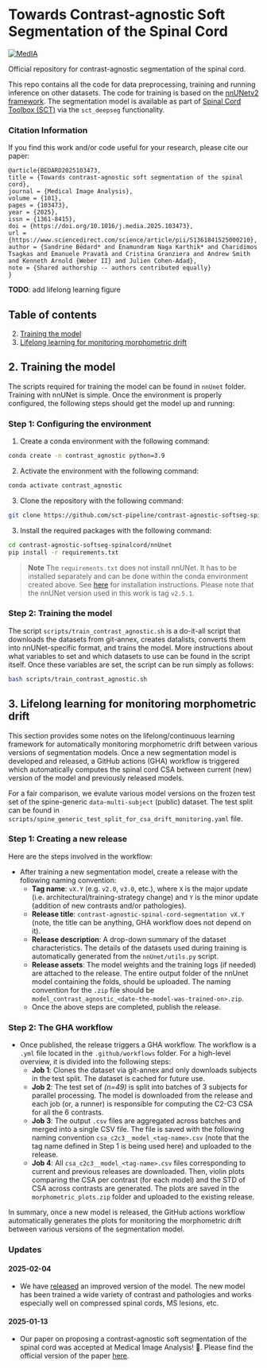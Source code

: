 # Towards Contrast-agnostic Soft Segmentation of the Spinal Cord

[![MedIA](https://img.shields.io/badge/MedIA-10.106/media.2025.103473-darkgreen.svg)](https://doi.org/10.1016/j.media.2025.103473)

Official repository for contrast-agnostic segmentation of the spinal cord. 

This repo contains all the code for data preprocessing, training and running inference on other datasets. The code for training is based on the [nnUNetv2 framework](https://github.com/MIC-DKFZ/nnUNet). The segmentation model is available as part of [Spinal Cord Toolbox (SCT)](https://spinalcordtoolbox.com/stable/user_section/command-line/deepseg/seg_sc_contrast_agnostic.html) via the `sct_deepseg` functionality.


### Citation Information

If you find this work and/or code useful for your research, please cite our paper:

```
@article{BEDARD2025103473,
title = {Towards contrast-agnostic soft segmentation of the spinal cord},
journal = {Medical Image Analysis},
volume = {101},
pages = {103473},
year = {2025},
issn = {1361-8415},
doi = {https://doi.org/10.1016/j.media.2025.103473},
url = {https://www.sciencedirect.com/science/article/pii/S1361841525000210},
author = {Sandrine Bédard* and Enamundram Naga Karthik* and Charidimos Tsagkas and Emanuele Pravatà and Cristina Granziera and Andrew Smith and Kenneth Arnold {Weber II} and Julien Cohen-Adad},
note = {Shared authorship -- authors contributed equally}
}
```

**TODO**: add lifelong learning figure


## Table of contents
2. [Training the model ](#2-training-the-model)
3. [Lifelong learning for monitoring morphometric drift](#3-lifelong-learning-for-monitoring-morphometric-drift)

<!-- * [5. Computing morphometric measures (CSA)](#5-computing-morphometric-measures-csa)
    * [5.1. Using contrast-agnostic model (best)](#51-using-contrast-agnostic-model-best)
    * [5.2. Using nnUNet model](#52-using-nnunet-model)
* [6. Analyse CSA and QC reports](#6-analyse-csa-and-qc-reports)
* [7. Get QC reports for other datasets](#7-get-qc-reports-for-other-datasets)  
    * [7.1. Running QC on predictions from SCI-T2w dataset](#71-running-qc-on-predictions-from-sci-t2w-dataset)
    * [7.2. Running QC on predictions from MS-MP2RAGE dataset](#72-running-qc-on-predictions-from-ms-mp2rage-dataset)
    * [7.3. Running QC on predictions from Radiculopathy-EPI dataset](#73-running-qc-on-predictions-from-radiculopathy-epi-dataset) -->


## 2. Training the model 

The scripts required for training the model can be found in `nnUnet` folder. Training with nnUNet is simple. Once the environment is properly configured, the following steps should get the model up and running:

### Step 1: Configuring the environment

1. Create a conda environment with the following command:
```bash
conda create -n contrast_agnostic python=3.9
```

2. Activate the environment with the following command:
```bash
conda activate contrast_agnostic
```

3. Clone the repository with the following command:
```bash
git clone https://github.com/sct-pipeline/contrast-agnostic-softseg-spinalcord.git
```

3. Install the required packages with the following command:
```bash
cd contrast-agnostic-softseg-spinalcord/nnUnet
pip install -r requirements.txt
```

> **Note**
> The `requirements.txt` does not install nnUNet. It has to be installed separately and can be done within the conda environment created above. See [here](https://github.com/MIC-DKFZ/nnUNet/blob/master/documentation/installation_instructions.md) for installation instructions. Please note that the nnUNet version used in this work is tag `v2.5.1`.


### Step 2: Training the model

The script `scripts/train_contrast_agnostic.sh` is a do-it-all script that downloads the datasets from git-annex, creates datalists, converts them into nnUNet-specific format, and trains the model. More instructions about what variables to set and which datasets to use can be found in the script itself. Once these variables are set, the script can be run simply as follows:

```bash
bash scripts/train_contrast_agnostic.sh
```
<!-- 
TODO: move to csa_qc_evaluation folder
## 5. Computing morphometric measures (CSA)

To compute the CSA at C2-C3 vertebral levels on the prediction masks and get the QC report of the predictions, the script `compute_csa_qc_<nnunet/monai>.sh` are used. The input is the folder `data_processed_clean` (result from preprocessing) and the path of the prediction masks is added as an extra script argument `-script-args`.
  
For every trained model, you can run:

```
sct_run_batch -jobs -1 -path-data /data_processed_clean/ -path-output <PATH_OUTPUT> -script compute_csa_qc_<nnunet/monai>.sh -script-args <PATH_PRED_MASKS>
```
* `-path-data`: Path to data from spine generic used for training.
* `-path-output`: Path to save results
* `-script`: Script to compute the CSA and QC report
* `-script-args`: Path to the prediction masks

The CSA results will be under `<PATH_OUTPUT>/results` and the QC report under `<PATH_OUTPUT>/qc`.

### 5.1. Using contrast-agnostic model (best)
Here is an example on how to compute CSA and QC on contrast-agnostic model

```
sct_run_batch -jobs -1 -path-data ~/duke/projects/ivadomed/contrast-agnostic-seg/data_processed_sg_2023-03-10_NO_CROP\data_processed_clean -path-output ~/results -script compute_csa_qc_monai.sh -script-args ~/duke/projects/ivadomed/contrast-agnostic-seg/models/monai/spine-generic-results
```

### 5.2. Using nnUNet model
 **Note:** For nnUnet, change the variable `prefix` in the script `compute_csa_nnunet.sh` according to the prefix in the prediction name.
Here is an example on how to compute CSA and QC on nnUNet models.

```
sct_run_batch -jobs -1 -path-data ~/duke/projects/ivadomed/contrast-agnostic-seg/data_processed_sg_2023-03-10_NO_CROP\data_processed_clean -path-output ~/results -script compute_csa_qc_nnunet.sh -script-args ~/duke/projects/ivadomed/contrast-agnostic-seg/models/nnunet/spine-generic-results/test_predictions_2023-08-24
``` 

TODO: Move to csa_generate_figures folder
## 6. Analyse CSA and QC reports
To generate violin plots and analyse results, put all CSA results file in the same folder (here `csa_ivadomed_vs_nnunet_vs_monai`) and run:

```
python analyse_csa_all_models.py -i-folder ~/duke/projects/ivadomed/contrast-agnostic-seg/csa_measures_pred/csa_ivadomed_vs_nnunet_vs_monai/ \
                                 -include csa_monai_nnunet_2023-09-18 csa_monai_nnunet_per_contrast csa_gt_2023-08-08 csa_gt_hard_2023-08-08 \
                                          csa_nnunet_2023-08-24 csa_other_methods_2023-09-21-all csa_monai_nnunet_2023-09-18_hard csa_monai_nnunet_diceL
```
* `-i-folder`: Path to folder containing CSA results from models to analyse
* `-include`: names of the folder names to include in the analysis (one model = one folder)

The plots will be saved to the parent directory with the name `charts_<datetime.now())>` -->


## 3. Lifelong learning for monitoring morphometric drift

This section provides some notes on the lifelong/continuous learning framework for automatically monitoring morphometric drift between various versions of segmentation models. Once a new segmentation model is developed and released, a GitHub actions (GHA) workflow is triggered which automatically computes the spinal cord CSA between current (new) version of the model and previously released models. 

For a fair comparison, we evalute various model versions on the frozen test set of the spine-generic `data-multi-subject` (public) dataset. The test split can be found in `scripts/spine_generic_test_split_for_csa_drift_monitoring.yaml` file. 

### Step 1: Creating a new release

Here are the steps involved in the workflow:

* After training a new segmentation model, create a release with the following naming convention: 
    * **Tag name**: `vX.Y` (e.g. `v2.0`, `v3.0`, etc.), where `X` is the major update (i.e. architectural/training-strategy change) and `Y` is the minor update (addition of new contrasts and/or pathologies).
    * **Release title**: `contrast-agnostic-spinal-cord-segmentation vX.Y` (note, the title can be anything, GHA workflow does not depend on it).
    * **Release description**: A drop-down summary of the dataset characteristics. The details of the datasets used during training is automatically generated from the `nnUnet/utils.py` script.
    * **Release assets**: The model weights and the training logs (if needed) are attached to the release. The entire output folder of the nnUnet model containing the folds, should be uploaded. The naming convention for the `.zip` file should be `model_contrast_agnostic_<date-the-model-was-trained-on>.zip`. 
    * Once the above steps are completed, publish the release.

### Step 2: The GHA workflow

* Once published, the release triggers a GHA workflow. The workflow is a `.yml` file located in the `.github/workflows` folder. For a high-level overview, it is divided into the following steps:
    * **Job 1**: Clones the dataset via git-annex and only downloads subjects in the test split. The dataset is cached for future use.
    * **Job 2**: The test set of *(n=49)* is split into batches of 3 subjects for parallel processing. The model is downloaded from the release and each job (or, a runner) is responsible for computing the C2-C3 CSA for all the 6 contrasts. 
    * **Job 3**: The output `.csv` files are aggregated across batches and merged into a single CSV file. The file is saved with the following naming convention `csa_c2c3__model_<tag-name>.csv` (note that the tag name defined in Step 1 is being used here) and uploaded to the release.
    * **Job 4**: All `csa_c2c3__model_<tag-name>.csv` files corresponding to current and previous releases are downloaded. Then, violin plots comparing the CSA per contrast (for each model) and the STD of CSA across contrasts are generated. The plots are saved in the `morphometric_plots.zip` folder and uploaded to the existing release.

In summary, once a new model is released, the GitHub actions workflow automatically generates the plots for monitoring the morphometric drift between various versions of the segmentation model.


### Updates

#### 2025-02-04

* We have [released](https://github.com/sct-pipeline/contrast-agnostic-softseg-spinalcord/releases/tag/v3.1) an improved version of the model. The new model has been trained a wide variety of contrast and pathologies and works especially well on compressed spinal cords, MS lesions, etc. 


#### 2025-01-13

* Our paper on proposing a contrast-agnostic soft segmentation of the spinal cord was accepted at Medical Image Analysis! 🎉. Please find the official version of the paper [here](https://www.sciencedirect.com/science/article/pii/S1361841525000210).

